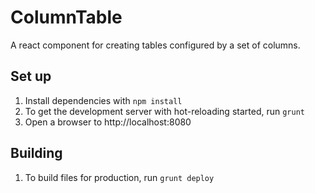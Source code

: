 # ColumnTable

A react component for creating tables configured by a set of columns.

## Set up
1. Install dependencies with `npm install`
1. To get the development server with hot-reloading started, run `grunt`
1. Open a browser to http://localhost:8080

## Building
1. To build files for production, run `grunt deploy`
